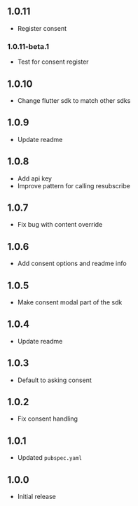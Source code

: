 ## 1.0.11

- Register consent

### 1.0.11-beta.1

- Test for consent register

## 1.0.10

- Change flutter sdk to match other sdks

## 1.0.9

- Update readme

## 1.0.8

- Add api key
- Improve pattern for calling resubscribe

## 1.0.7

- Fix bug with content override

## 1.0.6

- Add consent options and readme info

## 1.0.5

- Make consent modal part of the sdk

## 1.0.4

- Update readme

## 1.0.3

- Default to asking consent

## 1.0.2

- Fix consent handling

## 1.0.1

- Updated `pubspec.yaml`

## 1.0.0

- Initial release